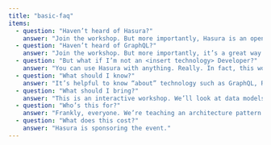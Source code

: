 ```yaml
---
title: "basic-faq"
items:
  - question: "Haven’t heard of Hasura?"
    answer: "Join the workshop. But more importantly, Hasura is an open-source engine that converts databases into GraphQL APIs instantly - we’re talking less than 2 minutes. It lets you connect other APIs, functions, and more into a single API."
  - question: "Haven’t heard of GraphQL?"
    answer: "Join the workshop. But more importantly, it’s a great way to connect many different kinds of data into an easier-to-use API. I mean, it’s good enough for these companies; you might want to have a look."
  - question: "But what if I’m not an <insert technology> Developer?"
    answer: "You can use Hasura with anything. Really. In fact, this workshop will be *almost* exclusively low-code/no-code. Just apply it to whatever tool you like to use. We’re building a data layer."
  - question: "What should I know?"
    answer: "It’s helpful to know “about” technology such as GraphQL, REST, and Postgres, but if you’re just looking for a solid foundation to build apps quickly, having a laptop and some solid technical understanding is all you need!"
  - question: "What should I bring?"
    answer: "This is an interactive workshop. We’ll look at data models, databases, microservices, and more. Scratchpads and coffee cups will be essential."
  - question: "Who’s this for?"
    answer: "Frankly, everyone. We’re teaching an architecture pattern for event-driven applications. You can scale it up and down as needed. Got a go function running at the edge of the galaxy. Great! Got a Webflow app that you want to do more with? You’ll learn stuff, too."
  - question: "What does this cost?"
    answer: "Hasura is sponsoring the event."
---
```

